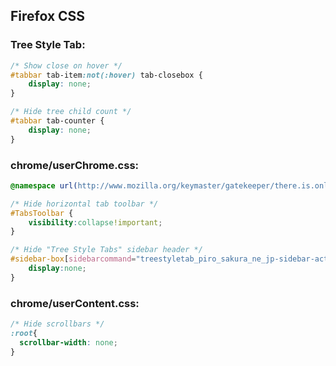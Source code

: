 ## Firefox CSS

### Tree Style Tab:

```css
/* Show close on hover */
#tabbar tab-item:not(:hover) tab-closebox {
	display: none;
}

/* Hide tree child count */
#tabbar tab-counter {
	display: none;
}
```

### chrome/userChrome.css:

```css
@namespace url(http://www.mozilla.org/keymaster/gatekeeper/there.is.only.xul);

/* Hide horizontal tab toolbar */
#TabsToolbar {
    visibility:collapse!important;
}

/* Hide "Tree Style Tabs" sidebar header */
#sidebar-box[sidebarcommand="treestyletab_piro_sakura_ne_jp-sidebar-action"] #sidebar-header {
    display:none;
}
```

### chrome/userContent.css:

```css
/* Hide scrollbars */
:root{
  scrollbar-width: none;
}
```
